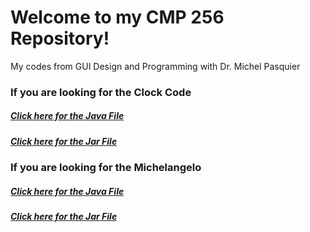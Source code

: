 # Welcome to my CMP 256 Repository!
My codes from GUI Design and Programming with Dr. Michel Pasquier


<H3>If you are looking for the Clock Code</H3>
<H5><a href='lab6c.java'>Click here for the Java File</a></H5>
<H5><a href='Clock.jar'>Click here for the Jar File</a></H5>


<H3>If you are looking for the Michelangelo</H3>
<H5><a href='Lab9.java'>Click here for the Java File</a></H5>
<H5><a href='Lab9.jar'>Click here for the Jar File</a></H5>
